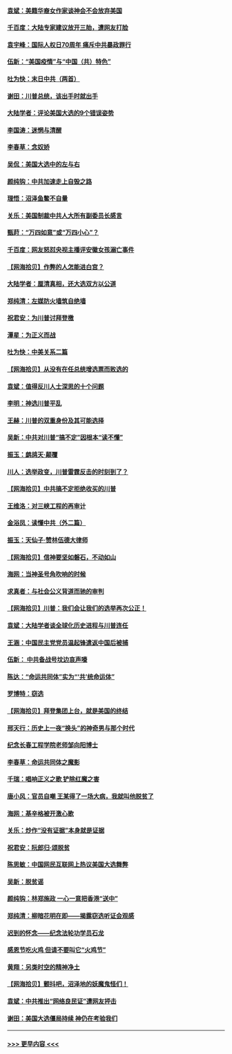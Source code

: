 #### [袁斌：美籍华裔女作家谈神会不会放弃美国](../pages/nsc993/n12615263.md?t=12130151) 
#### [千百度：大陆专家建议放开三胎，遭网友打脸](../pages/nsc993/n12614456.md?t=12130151) 
#### [袁宇峰：国际人权日70周年 痛斥中共暴政罪行](../pages/nsc993/n12611965.md?t=12130151) 
#### [伍新：“美国疫情”与“中国（共）特色”](../pages/nsc993/n12611463.md?t=12130151) 
#### [吐为快：末日中共（两首）](../pages/nsc993/n12611461.md?t=12130151) 
#### [谢田：川普总统，该出手时就出手](../pages/nsc993/n12610905.md?t=12130151) 
#### [大陆学者：评论美国大选的9个错误姿势](../pages/nsc993/n12609586.md?t=12130151) 
#### [李国涛：迷惘与清醒](../pages/nsc993/n12607532.md?t=12130151) 
#### [李春草：念奴娇](../pages/nsc993/n12607083.md?t=12130151) 
#### [吴侃：美国大选中的左与右](../pages/nsc993/n12607054.md?t=12130151) 
#### [颜纯钩：中共加速走上自毁之路](../pages/nsc993/n12606473.md?t=12130151) 
#### [理悟：沼泽鱼鳖不自量](../pages/nsc993/n12606454.md?t=12130151) 
#### [关乐：美国制裁中共人大所有副委员长感言](../pages/nsc993/n12606442.md?t=12130151) 
#### [甄莳：“万四如意”或“万四小心”？](../pages/nsc993/n12606091.md?t=12130151) 
#### [千百度：网友怒怼央视主播评安徽女孩溺亡事件](../pages/nsc993/n12605370.md?t=12130151) 
#### [【网海拾贝】作弊的人怎能进白宫？](../pages/nsc993/n12603546.md?t=12130151) 
#### [大陆学者：厘清真相，还大选双方以公道](../pages/nsc993/n12603475.md?t=12130151) 
#### [郑纯清：左媒防火墙筑自绝墙](../pages/nsc993/n12602226.md?t=12130151) 
#### [祝君安：为川普讨拜登檄](../pages/nsc993/n12602199.md?t=12130151) 
#### [潭星：为正义而战](../pages/nsc993/n12600926.md?t=12130151) 
#### [吐为快：中美关系二篇](../pages/nsc993/n12600908.md?t=12130151) 
#### [【网海拾贝】从没有在任总统增选票而败选的](../pages/nsc993/n12600435.md?t=12130151) 
#### [袁斌：值得反川人士深思的十个问题](../pages/nsc993/n12600332.md?t=12130151) 
#### [李明：神选川普平乱](../pages/nsc993/n12599751.md?t=12130151) 
#### [王赫：川普的双重身份及其可能选择](../pages/nsc993/n12599723.md?t=12130151) 
#### [吴新：中共对川普“搞不定”因根本“读不懂”](../pages/nsc993/n12599502.md?t=12130151) 
#### [振玉：鹧鸪天‧颠覆](../pages/nsc993/n12599494.md?t=12130151) 
#### [川人：选举政变，川普雷霆反击的时刻到了？](../pages/nsc993/n12599291.md?t=12130151) 
#### [【网海拾贝】中共搞不定拒绝收买的川普](../pages/nsc993/n12598955.md?t=12130151) 
#### [王维洛：对三峡工程的再审计](../pages/nsc993/n12598436.md?t=12130151) 
#### [金浴凤：读懂中共（外二篇）](../pages/nsc993/n12597943.md?t=12130151) 
#### [振玉：天仙子‧赞林伍德大律师](../pages/nsc993/n12597929.md?t=12130151) 
#### [【网海拾贝】信神要坚如磐石，不动如山](../pages/nsc993/n12597901.md?t=12130151) 
#### [海网：当神圣号角吹响的时候](../pages/nsc993/n12595891.md?t=12130151) 
#### [求真者：与社会公义背道而驰的审判](../pages/nsc993/n12595868.md?t=12130151) 
#### [【网海拾贝】川普：我们会让我们的选举再次公正！](../pages/nsc993/n12594930.md?t=12130151) 
#### [袁斌：大陆学者谈全球化历史进程与川普连任](../pages/nsc993/n12594690.md?t=12130151) 
#### [王涵：中国民主党党员温起锋遣返中国后被捕](../pages/nsc993/n12594540.md?t=12130151) 
#### [伍新： 中共备战号坟边哀声嚎](../pages/nsc993/n12593086.md?t=12130151) 
#### [陈达：“命运共同体”实为“‘共’统命运体”](../pages/nsc993/n12590865.md?t=12130151) 
#### [罗博特：窃选](../pages/nsc993/n12590619.md?t=12130151) 
#### [【网海拾贝】拜登集团上台，就是美国的终结](../pages/nsc993/n12589725.md?t=12130151) 
#### [邢天行：历史上一夜“换头”的神奇男与那个时代](../pages/nsc993/n12589424.md?t=12130151) 
#### [纪念长春工程学院老师邹向阳博士](../pages/nsc993/n12585390.md?t=12130151) 
#### [李春草：命运共同体之魔影](../pages/nsc993/n12585026.md?t=12130151) 
#### [千瑞：唱响正义之歌 铲除红魔之害](../pages/nsc993/n12585002.md?t=12130151) 
#### [唐小风：官员自嘲 王某得了一场大病，我就叫他脱贫了](../pages/nsc993/n12584981.md?t=12130151) 
#### [海网：基辛格被开激心歌](../pages/nsc993/n12584946.md?t=12130151) 
#### [关乐：炒作“没有证据”本身就是证据](../pages/nsc993/n12583146.md?t=12130151) 
#### [祝君安：阮郎归‧颂脱贫](../pages/nsc993/n12583119.md?t=12130151) 
#### [陈思敏：中国网民互联网上热议美国大选舞弊](../pages/nsc993/n12582845.md?t=12130151) 
#### [吴新：脱贫谣](../pages/nsc993/n12580839.md?t=12130151) 
#### [颜纯钩：林郑施政 一心一意把香港“送中”](../pages/nsc993/n12580805.md?t=12130151) 
#### [郑纯清：柳暗花明在即——揭露窃选听证会观感](../pages/nsc993/n12580795.md?t=12130151) 
#### [迟到的怀念——纪念法轮功学员石龙](../pages/nsc993/n12580245.md?t=12130151) 
#### [感恩节吃火鸡  但请不要叫它“火鸡节”](../pages/nsc993/n12580252.md?t=12130151) 
#### [黄翔：另类时空的精神净土](../pages/nsc993/n12578638.md?t=12130151) 
#### [【网海拾贝】颤抖吧，沼泽地的妖魔鬼怪们！](../pages/nsc993/n12578552.md?t=12130151) 
#### [袁斌：中共推出“网络良民证”遭网友抨击](../pages/nsc993/n12578511.md?t=12130151) 
#### [谢田：美国大选僵局持续 神仍在考验我们](../pages/nsc993/n12577432.md?t=12130151) 

----
#### [ >>> 更早内容 <<< ](../indexes/nsc993-earlier.md)
